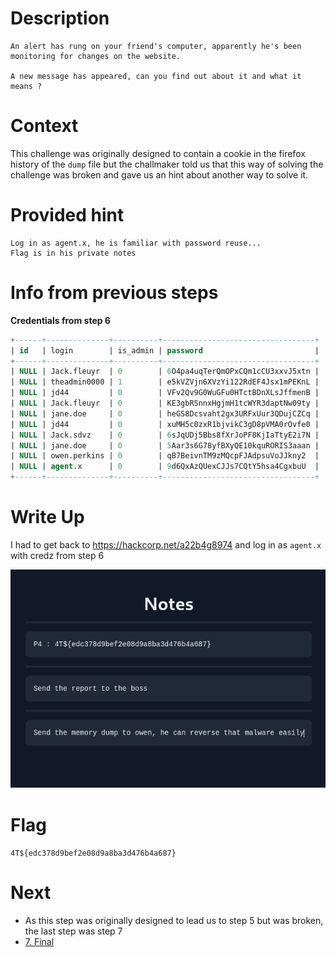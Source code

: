 
# Description

```
An alert has rung on your friend's computer, apparently he's been monitoring for changes on the website.

A new message has appeared, can you find out about it and what it means ?
```

# Context

This challenge was originally designed to contain a cookie in the firefox history of the `dump` file but the challmaker told us that this way of solving the challenge was broken and gave us an hint about another way to solve it. 

# Provided hint

```
Log in as agent.x, he is familiar with password reuse...
Flag is in his private notes
```

# Info from previous steps

**Credentials from step 6**
```sql
+------+--------------+----------+----------------------------------+
| id   | login        | is_admin | password                         |
+------+--------------+----------+----------------------------------+
| NULL | Jack.fleuyr  | 0        | 6O4pa4uqTerQmOPxCQm1cCU3xxvJ5xtn |
| NULL | theadmin0000 | 1        | e5kVZVjn6XVzYi122RdEF4Jsx1mPEKnL |
| NULL | jd44         | 0        | VFv2Qv9G0WuGFu0HTctBDnXLsJffmenB |
| NULL | Jack.fleuyr  | 0        | KE3gbRSnnxHgjmH1tcWYR3daptNw09ty |
| NULL | jane.doe     | 0        | heGS8Dcsvaht2gx3URFxUur3QDujCZCq |
| NULL | jd44         | 0        | xuMH5c0zxR1bjvikC3gD8pVMA0rOvfe0 |
| NULL | Jack.sdvz    | 0        | 6sJqUDj5Bbs8fXrJoPF8KjIaTtyE2i7N |
| NULL | jane.doe     | 0        | 5Aar3s6G78yfBXyQE10kquRORIS3aaan |
| NULL | owen.perkins | 0        | qB7BeivnTM9zMQcpFJAdpsuVoJJkny2  |
| NULL | agent.x      | 0        | 9d6QxAzQUexCJJs7CQtY5hsa4CgxbuU  |
+------+--------------+----------+----------------------------------+
```
# Write Up

I had to get back to https://hackcorp.net/a22b4g8974 and log in as `agent.x` with credz from step 6

![](../../attachments/Pasted%20image%2020241111123838.png)

# Flag 

`4T${edc378d9bef2e08d9a8ba3d476b4a687}`

# Next

- As this step was originally designed to lead us to step 5 but was broken, the last step was step 7
- [7. Final](7.%20Final.md)

